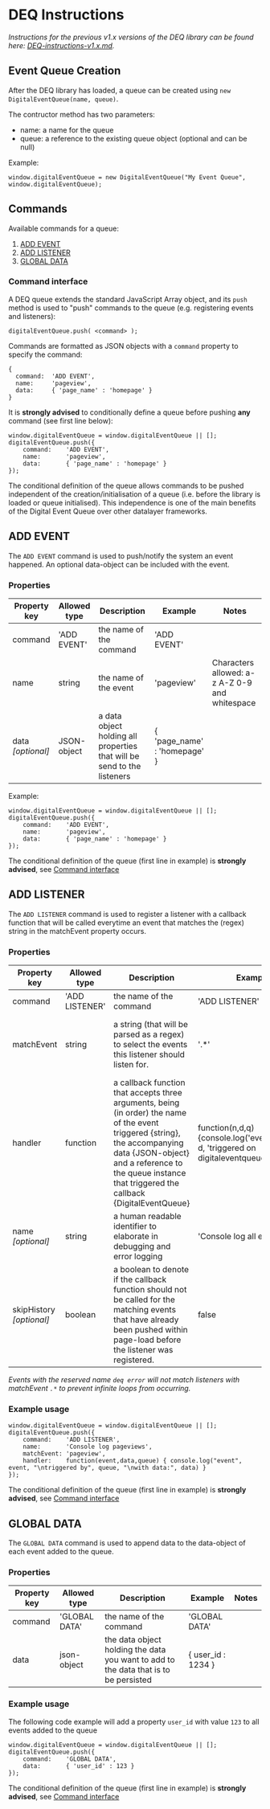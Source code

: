# DEQ Instructions #

*Instructions for the previous v1.x versions of the DEQ library can be found here: [DEQ-instructions-v1.x.md](https://github.com/digital-power/DEQ/blob/master/doc/DEQ-instructions-v1.x.md).*

## Event Queue Creation ##

After the DEQ library has loaded, a queue can be created using `new DigitalEventQueue(name, queue)`.

The contructor method has two parameters:
- name: a name for the queue
- queue: a reference to the existing queue object (optional and can be null)

Example:
```
window.digitalEventQueue = new DigitalEventQueue("My Event Queue", window.digitalEventQueue);
```

## Commands ##

Available commands for a queue:
1. [ADD EVENT](#ADD-EVENT)
1. [ADD LISTENER](#ADD-LISTENER)
1. [GLOBAL DATA](#GLOBAL-DATA)


### Command interface ###
A DEQ queue extends the standard JavaScript Array object, and its `push` method is used to "push" commands to the queue (e.g. registering events and listeners):
```
digitalEventQueue.push( <command> );
```

Commands are formatted as JSON objects with a `command` property to specify the command:
```
{ 
  command:  'ADD EVENT', 
  name:     'pageview', 
  data:     { 'page_name' : 'homepage' }
}
```

It is **strongly advised** to conditionally define a queue before pushing **any** command (see first line below):
```
window.digitalEventQueue = window.digitalEventQueue || [];
digitalEventQueue.push({
    command:    'ADD EVENT',
    name:       'pageview',
    data:       { 'page_name' : 'homepage' }
});
```

The conditional definition of the queue allows commands to be pushed independent of the creation/initialisation of a queue (i.e. before the library is loaded or queue initialised). This independence is one of the main benefits of the Digital Event Queue over other datalayer frameworks.

## ADD EVENT ##

The `ADD EVENT` command is used to push/notify the system an event happened. An optional data-object can be included with the event.

### Properties ###

| Property key          | Allowed type | Description                                                                | Example                       | Notes                                             |
| --------------------- | ------------ | -------------------------------------------------------------------------- | ----------------------------- | ------------------------------------------------- |
| command               | 'ADD EVENT'  | the name of the command                                                    | 'ADD EVENT'                   |                                                   |
| name                  | string       | the name of the event                                                      | 'pageview'                    | Characters allowed: a-z A-Z 0-9 and whitespace    |
| data _[optional]_     | JSON-object  | a data object holding all properties that will be send to the listeners    | { 'page_name' : 'homepage' }  |                                                   |

Example:
```
window.digitalEventQueue = window.digitalEventQueue || [];
digitalEventQueue.push({
    command:    'ADD EVENT',
    name:       'pageview',
    data:       { 'page_name' : 'homepage' }
});
```

The conditional definition of the queue (first line in example) is **strongly advised**, see [Command interface](#Command-interface)

## ADD LISTENER ##

The `ADD LISTENER` command is used to register a listener with a callback function that will be called everytime an event that matches the (regex) string in the matchEvent property occurs.

### Properties ###

| Property key              | Allowed type    | Description                                                                                                                                                                                                                             | Example                                                                                   | Notes                                                                                                     |
| ------------------------- | --------------- | --------------------------------------------------------------------------------------------------------------------------------------------------------------------------------------------------------------------------------------- | ----------------------------------------------------------------------------------------- | --------------------------------------------------------------------------------------------------------- |
| command                   | 'ADD LISTENER'  | the name of the command                                                                                                                                                                                                                 | 'ADD LISTENER'                                                                            |                                                                                                           |
| matchEvent                | string          | a string (that will be parsed as a regex) to select the events this listener should listen for.                                                                                                                                         | '.*'                                                                                      | Note that matching is done using new RegEx('/^'+value+'$/i). Also see note below about matching DEQ error |
| handler                   | function        | a callback function that accepts three arguments, being (in order) the name of the event triggered {string}, the accompanying data {JSON-object} and a reference to the queue instance that triggered the callback {DigitalEventQueue}  | function(n,d,q){console.log('event:',n,'data', d, 'triggered on digitaleventqueue', q);}  |                                                                                                           |
| name _[optional]_         | string          | a human readable identifier to elaborate in debugging and error logging                                                                                                                                                                 | 'Console log all event'                                                                   | Characters allowed: a-z A-Z 0-9 and whitespace                                                            |
| skipHistory _[optional]_  | boolean         | a boolean to denote if the callback function should not be called for the matching events that have already been pushed within page-load before the listener was registered.                                                            | false                                                                                     | Default value false                                                                                       |

_Events with the reserved name `deq error` will not match listeners with matchEvent `.*` to prevent infinite loops from occurring._

### Example usage ###
```
window.digitalEventQueue = window.digitalEventQueue || [];
digitalEventQueue.push({
    command:    'ADD LISTENER',
    name:       'Console log pageviews',
    matchEvent: 'pageview',
    handler:    function(event,data,queue) { console.log("event", event, "\ntriggered by", queue, "\nwith data:", data) }
});
```

The conditional definition of the queue (first line in example) is **strongly advised**, see [Command interface](#Command-interface)

## GLOBAL DATA ##

The `GLOBAL DATA` command is used to append data to the data-object of each event added to the queue.

### Properties ###

| Property key          | Allowed type    | Description                                                                                                                                                                                                                               | Example               | Notes                                                             |
| --------------------- | --------------- | ----------------------------------------------------------------------------------------------------------------------------------------------------------------------------------------------------------------------------------------- | --------------------- | ----------------------------------------------------------------- |
| command               | 'GLOBAL DATA'   | the name of the command                                                                                                                                                                                                                   | 'GLOBAL DATA'         |                                                                   |
| data                  | json-object     | the data object holding the data you want to add to the data that is to be persisted                                                                                                                                                      | { user_id : 1234 }    |                                                                   |


### Example usage ###

The following code example will add a property `user_id` with value `123` to all events added to the queue 

```
window.digitalEventQueue = window.digitalEventQueue || [];
digitalEventQueue.push({
    command:    'GLOBAL DATA',
    data:       { 'user_id' : 123 }
});
```

The conditional definition of the queue (first line in example) is **strongly advised**, see [Command interface](#Command-interface)
